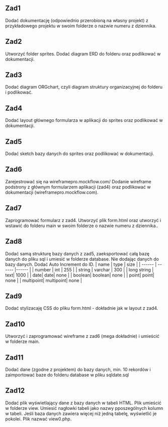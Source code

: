 ## Zad1
Dodać dokumentację (odpowiednio przerobioną na własny projekt) z przykładowego projektu w swoim folderze o nazwie numeru z dziennika.
## Zad2
Utworzyć folder sprites. Dodać diagram ERD do folderu oraz podlikować w dokumentacji.
## Zad3
Dodać diagram ORGchart, czyli diagram struktury organizacyjnej do folderu i podlikować.
## Zad4
Dodać layout głównego formularza w aplikacji do sprites oraz podlikować w dokumentacji.
## Zad5
Dodać sketch bazy danych do sprites oraz podlikować w dokumentacji.
## Zad6
Zarejestrować się na wireframepro.mockflow.com/
Dodanie wireframe podstrony z głównym formularzem aplikacji (zad4) oraz podlikować w dokumentacji (wireframepro.mockflow.com).
## Zad7
Zaprogramować formularz z zad4. Utworzyć plik form.html oraz utworzyć i wstawić do folderu main w swoim folderze o nazwie numeru z dziennika..
## Zad8
Dodać samą strukturę bazy danych z zad5, zaeksportować całą bazę danych do pliku sql i umiesić w folderze database. Nie dodając danych do bazy danych. Dodać Auto Increment do ID.
| name | type | size |
| ------ | ------ |------ |
| number | int | 255 |
| string | varchar | 300 |
| long string | text| 1000 |
| date| date| none |
| boolean| boolean| none |
| point| point| none |
| multipoint| multipoint| none |
## Zad9
Dodać stylizacaję CSS do pliku form.html - dokładnie jak w layout z zad4.
## Zad10
Utworzyć i zaprogramować wireframe z zad6 (mega dokładnie) i umieścić w folderze main.
## Zad11
Dodać dane (zgodne z projektem) do bazy danych, min. 10 rekordów i zaimportować baze do folderu database w pliku sqldate.sql
## Zad12
Dodać plik wyświetlający dane z bazy danych w tabeli HTML. Plik umieścić w folderze view. Umiesić nagłowki tabeli jako nazwy pposzególnych kolumn w tabeli. Jeśli baza danych zawiera więcej niż jedną tabelę, wyświetlić je pokolei. Plik nazwać view0.php. 
